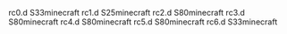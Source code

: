 rc0.d S33minecraft
rc1.d S25minecraft
rc2.d S80minecraft
rc3.d S80minecraft
rc4.d S80minecraft
rc5.d S80minecraft
rc6.d S33minecraft
